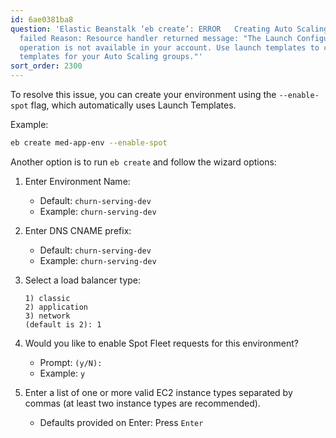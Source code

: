 ```yaml
---
id: 6ae0381ba8
question: 'Elastic Beanstalk ‘eb create’: ERROR   Creating Auto Scaling launch configuration
  failed Reason: Resource handler returned message: "The Launch Configuration creation
  operation is not available in your account. Use launch templates to create configuration
  templates for your Auto Scaling groups."'
sort_order: 2300
---
```


To resolve this issue, you can create your environment using the `--enable-spot` flag, which automatically uses Launch Templates.

Example:

```bash
eb create med-app-env --enable-spot
```

Another option is to run `eb create` and follow the wizard options:

1. Enter Environment Name:
   - Default: `churn-serving-dev`
   - Example: `churn-serving-dev`

2. Enter DNS CNAME prefix:
   - Default: `churn-serving-dev`
   - Example: `churn-serving-dev`

3. Select a load balancer type:
   
   ```
   1) classic
   2) application
   3) network
   (default is 2): 1
   ```

4. Would you like to enable Spot Fleet requests for this environment? 
   - Prompt: `(y/N):`
   - Example: `y`

5. Enter a list of one or more valid EC2 instance types separated by commas (at least two instance types are recommended).
   - Defaults provided on Enter: Press `Enter`